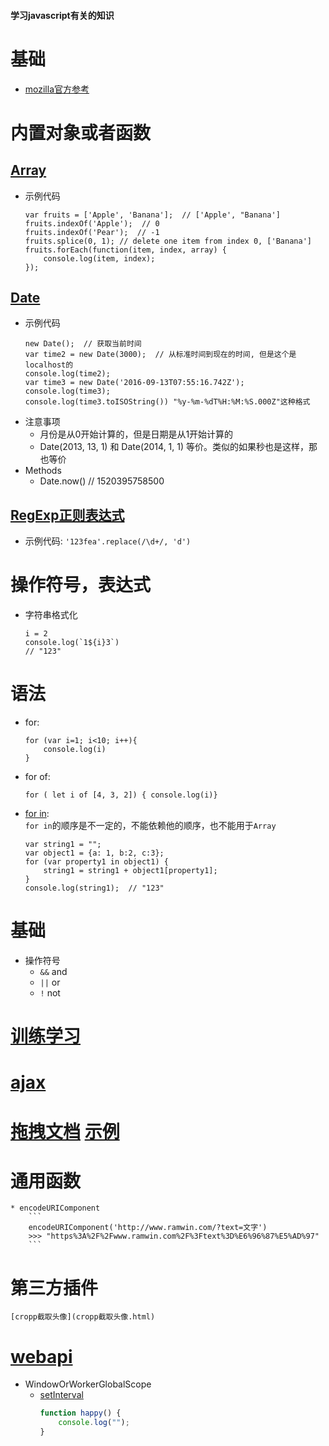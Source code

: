 #### 学习javascript有关的知识


# 基础
* [mozilla官方参考](https://developer.mozilla.org/en-US/docs/Web/JavaScript)

# 内置对象或者函数
## [Array](https://developer.mozilla.org/en-US/docs/Web/JavaScript/Reference/Global_Objects/Array)
* 示例代码
    ```
    var fruits = ['Apple', 'Banana'];  // ['Apple', "Banana']
    fruits.indexOf('Apple');  // 0
    fruits.indexOf('Pear');  // -1
    fruits.splice(0, 1); // delete one item from index 0, ['Banana']
    fruits.forEach(function(item, index, array) {
        console.log(item, index);
    });
    ```
## [Date](https://developer.mozilla.org/en-US/docs/Web/JavaScript/Reference/Global_Objects/Date)
* 示例代码
    ```
    new Date();  // 获取当前时间
    var time2 = new Date(3000);  // 从标准时间到现在的时间, 但是这个是localhost的
    console.log(time2);
    var time3 = new Date('2016-09-13T07:55:16.742Z');
    console.log(time3);
    console.log(time3.toISOString()) "%y-%m-%dT%H:%M:%S.000Z"这种格式
    ```
* 注意事项
    * 月份是从0开始计算的，但是日期是从1开始计算的
    * Date(2013, 13, 1) 和 Date(2014, 1, 1) 等价。类似的如果秒也是这样，那也等价
* Methods
    * Date.now()  // 1520395758500

## [RegExp正则表达式](https://developer.mozilla.org/en-US/docs/Web/JavaScript/Reference/Global_Objects/RegExp)
* 示例代码: `'123fea'.replace(/\d+/, 'd')`

# 操作符号，表达式  
* 字符串格式化
    ```
    i = 2
    console.log(`1${i}3`)
    // "123"
    ```

# 语法
* for:
    ```
    for (var i=1; i<10; i++){
        console.log(i)
    }
    ```
* for of:
    ```
    for ( let i of [4, 3, 2]) { console.log(i)}
    ```
* [for in](https://developer.mozilla.org/en-US/docs/Web/JavaScript/Reference/Statements/for...in):  
    `for in`的顺序是不一定的，不能依赖他的顺序，也不能用于`Array`
    ```
    var string1 = "";
    var object1 = {a: 1, b:2, c:3};
    for (var property1 in object1) {
        string1 = string1 + object1[property1];
    }
    console.log(string1);  // "123"
    ```

# 基础
* 操作符号
    * `&&` and
    * `||` or
    * `!` not

# [训练学习](https://gomakethings.com/guides/)
# [ajax](./ajax发送ajax请求.md)
# [拖拽文档](./drag.md) [示例](./drag.html)
# 通用函数
    * encodeURIComponent
        ```
        encodeURIComponent('http://www.ramwin.com/?text=文字')
        >>> "https%3A%2F%2Fwww.ramwin.com%2F%3Ftext%3D%E6%96%87%E5%AD%97"
        ```

# 第三方插件
    [cropp截取头像](cropp截取头像.html)


# [webapi](https://developer.mozilla.org/en-US/docs/Web/API)
* WindowOrWorkerGlobalScope
    * [setInterval](https://developer.mozilla.org/en-US/docs/Web/API/WindowOrWorkerGlobalScope/setInterval)
        ```javascript
        function happy() {
            console.log("");
        }
        ```
